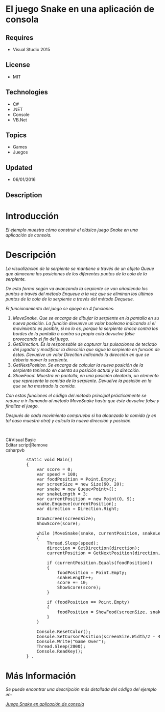 # El juego Snake en una aplicación de consola
## Requires
- Visual Studio 2015
## License
- MIT
## Technologies
- C#
- .NET
- Console
- VB.Net
## Topics
- Games
- Juegos
## Updated
- 06/01/2016
## Description

<h1>Introducci&oacute;n</h1>
<p><em>El ejemplo muestra c&oacute;mo construir el cl&aacute;sico juego Snake en una aplicaci&oacute;n de consola.</em></p>
<h1>Descripci&oacute;n</h1>
<p><em>La visualizaci&oacute;n de la serpiente se mantiene a trav&eacute;s de un objeto Queue que almacena las posiciones de los diferentes puntos de la cola de la serpiente.</em></p>
<p><em>De esta forma seg&uacute;n va avanzando la serpiente se van a&ntilde;adiendo los puntos a trav&eacute;s del m&eacute;todo Enqueue a la vez que se eliminan los &uacute;ltimos puntos de la cola de la serpiente a trav&eacute;s del m&eacute;todo Dequeue.</em></p>
<p><em>El funcionamiento del juego se apoya en 4 funciones:</em></p>
<ol>
<li><em>MoveSnake. Que se encarga de dibujar la serpiente en la pantalla en su nueva posici&oacute;n. La funci&oacute;n devuelve un valor booleano indicando si el movimiento es posible, si no lo es, porque la serpiente choca contra los bordes de la pantalla
 o contra su propia cola devuelve false provocando el fin del juego.</em> </li><li><em>GetDirection. Es la responsable de capturar las pulsaciones de teclado del jugador y modificar la direcci&oacute;n que sigue la serpiente en funci&oacute;n de &eacute;stas. Devuelve un valor Direction indicando la direcci&oacute;n en que se deber&iacute;a
 mover la serpiente.</em> </li><li><em>GetNextPosition. Se encarga de calcular la nueva posici&oacute;n de la serpiente teniendo en cuenta su posici&oacute;n actual y la direcci&oacute;n.</em>
</li><li><em>ShowFood. Muestra en pantalla, en una posici&oacute;n aleatoria, un elemento que representa la comida de la serpiente. Devuelve la posici&oacute;n en la que se ha mostrado la comida.</em>
</li></ol>
<p><em>Con estas funciones el c&oacute;digo del m&eacute;todo principal pr&aacute;cticamente se reduce a ir llamando al m&eacute;todo MoveSnake hasta que &eacute;ste devuelve false y finaliza el juego.</em></p>
<p><em>Despu&eacute;s de cada movimiento comprueba si ha alcanzado la comida (y en tal caso muestra otra) y calcula la nueva direcci&oacute;n y posici&oacute;n.</em><em>&nbsp;</em></p>
<p>&nbsp;</p>
<div class="scriptcode">
<div class="pluginEditHolder" pluginCommand="mceScriptCode">
<div class="title"><span>C#</span><span>Visual Basic</span></div>
<div class="pluginLinkHolder"><span class="pluginEditHolderLink">Editar script</span>|<span class="pluginRemoveHolderLink">Remove</span></div>
<span class="hidden">csharp</span><span class="hidden">vb</span>


<div class="preview">
<pre class="csharp">&nbsp;&nbsp;&nbsp;&nbsp;&nbsp;&nbsp;&nbsp;&nbsp;<span class="cs__keyword">static</span>&nbsp;<span class="cs__keyword">void</span>&nbsp;Main()&nbsp;
&nbsp;&nbsp;&nbsp;&nbsp;&nbsp;&nbsp;&nbsp;&nbsp;{&nbsp;
&nbsp;&nbsp;&nbsp;&nbsp;&nbsp;&nbsp;&nbsp;&nbsp;&nbsp;&nbsp;&nbsp;&nbsp;var&nbsp;score&nbsp;=&nbsp;<span class="cs__number">0</span>;&nbsp;
&nbsp;&nbsp;&nbsp;&nbsp;&nbsp;&nbsp;&nbsp;&nbsp;&nbsp;&nbsp;&nbsp;&nbsp;var&nbsp;speed&nbsp;=&nbsp;<span class="cs__number">100</span>;&nbsp;
&nbsp;&nbsp;&nbsp;&nbsp;&nbsp;&nbsp;&nbsp;&nbsp;&nbsp;&nbsp;&nbsp;&nbsp;var&nbsp;foodPosition&nbsp;=&nbsp;Point.Empty;&nbsp;
&nbsp;&nbsp;&nbsp;&nbsp;&nbsp;&nbsp;&nbsp;&nbsp;&nbsp;&nbsp;&nbsp;&nbsp;var&nbsp;screenSize&nbsp;=&nbsp;<span class="cs__keyword">new</span>&nbsp;Size(<span class="cs__number">60</span>,&nbsp;<span class="cs__number">20</span>);&nbsp;
&nbsp;&nbsp;&nbsp;&nbsp;&nbsp;&nbsp;&nbsp;&nbsp;&nbsp;&nbsp;&nbsp;&nbsp;var&nbsp;snake&nbsp;=&nbsp;<span class="cs__keyword">new</span>&nbsp;Queue&lt;Point&gt;();&nbsp;
&nbsp;&nbsp;&nbsp;&nbsp;&nbsp;&nbsp;&nbsp;&nbsp;&nbsp;&nbsp;&nbsp;&nbsp;var&nbsp;snakeLength&nbsp;=&nbsp;<span class="cs__number">3</span>;&nbsp;
&nbsp;&nbsp;&nbsp;&nbsp;&nbsp;&nbsp;&nbsp;&nbsp;&nbsp;&nbsp;&nbsp;&nbsp;var&nbsp;currentPosition&nbsp;=&nbsp;<span class="cs__keyword">new</span>&nbsp;Point(<span class="cs__number">0</span>,&nbsp;<span class="cs__number">9</span>);&nbsp;
&nbsp;&nbsp;&nbsp;&nbsp;&nbsp;&nbsp;&nbsp;&nbsp;&nbsp;&nbsp;&nbsp;&nbsp;snake.Enqueue(currentPosition);&nbsp;
&nbsp;&nbsp;&nbsp;&nbsp;&nbsp;&nbsp;&nbsp;&nbsp;&nbsp;&nbsp;&nbsp;&nbsp;var&nbsp;direction&nbsp;=&nbsp;Direction.Right;&nbsp;
&nbsp;
&nbsp;&nbsp;&nbsp;&nbsp;&nbsp;&nbsp;&nbsp;&nbsp;&nbsp;&nbsp;&nbsp;&nbsp;DrawScreen(screenSize);&nbsp;
&nbsp;&nbsp;&nbsp;&nbsp;&nbsp;&nbsp;&nbsp;&nbsp;&nbsp;&nbsp;&nbsp;&nbsp;ShowScore(score);&nbsp;
&nbsp;
&nbsp;&nbsp;&nbsp;&nbsp;&nbsp;&nbsp;&nbsp;&nbsp;&nbsp;&nbsp;&nbsp;&nbsp;<span class="cs__keyword">while</span>&nbsp;(MoveSnake(snake,&nbsp;currentPosition,&nbsp;snakeLength,&nbsp;screenSize))&nbsp;
&nbsp;&nbsp;&nbsp;&nbsp;&nbsp;&nbsp;&nbsp;&nbsp;&nbsp;&nbsp;&nbsp;&nbsp;{&nbsp;
&nbsp;&nbsp;&nbsp;&nbsp;&nbsp;&nbsp;&nbsp;&nbsp;&nbsp;&nbsp;&nbsp;&nbsp;&nbsp;&nbsp;&nbsp;&nbsp;Thread.Sleep(speed);&nbsp;
&nbsp;&nbsp;&nbsp;&nbsp;&nbsp;&nbsp;&nbsp;&nbsp;&nbsp;&nbsp;&nbsp;&nbsp;&nbsp;&nbsp;&nbsp;&nbsp;direction&nbsp;=&nbsp;GetDirection(direction);&nbsp;
&nbsp;&nbsp;&nbsp;&nbsp;&nbsp;&nbsp;&nbsp;&nbsp;&nbsp;&nbsp;&nbsp;&nbsp;&nbsp;&nbsp;&nbsp;&nbsp;currentPosition&nbsp;=&nbsp;GetNextPosition(direction,&nbsp;currentPosition);&nbsp;
&nbsp;
&nbsp;&nbsp;&nbsp;&nbsp;&nbsp;&nbsp;&nbsp;&nbsp;&nbsp;&nbsp;&nbsp;&nbsp;&nbsp;&nbsp;&nbsp;&nbsp;<span class="cs__keyword">if</span>&nbsp;(currentPosition.Equals(foodPosition))&nbsp;
&nbsp;&nbsp;&nbsp;&nbsp;&nbsp;&nbsp;&nbsp;&nbsp;&nbsp;&nbsp;&nbsp;&nbsp;&nbsp;&nbsp;&nbsp;&nbsp;{&nbsp;
&nbsp;&nbsp;&nbsp;&nbsp;&nbsp;&nbsp;&nbsp;&nbsp;&nbsp;&nbsp;&nbsp;&nbsp;&nbsp;&nbsp;&nbsp;&nbsp;&nbsp;&nbsp;&nbsp;&nbsp;foodPosition&nbsp;=&nbsp;Point.Empty;&nbsp;
&nbsp;&nbsp;&nbsp;&nbsp;&nbsp;&nbsp;&nbsp;&nbsp;&nbsp;&nbsp;&nbsp;&nbsp;&nbsp;&nbsp;&nbsp;&nbsp;&nbsp;&nbsp;&nbsp;&nbsp;snakeLength&#43;&#43;;&nbsp;
&nbsp;&nbsp;&nbsp;&nbsp;&nbsp;&nbsp;&nbsp;&nbsp;&nbsp;&nbsp;&nbsp;&nbsp;&nbsp;&nbsp;&nbsp;&nbsp;&nbsp;&nbsp;&nbsp;&nbsp;score&nbsp;&#43;=&nbsp;<span class="cs__number">10</span>;&nbsp;
&nbsp;&nbsp;&nbsp;&nbsp;&nbsp;&nbsp;&nbsp;&nbsp;&nbsp;&nbsp;&nbsp;&nbsp;&nbsp;&nbsp;&nbsp;&nbsp;&nbsp;&nbsp;&nbsp;&nbsp;ShowScore(score);&nbsp;
&nbsp;&nbsp;&nbsp;&nbsp;&nbsp;&nbsp;&nbsp;&nbsp;&nbsp;&nbsp;&nbsp;&nbsp;&nbsp;&nbsp;&nbsp;&nbsp;}&nbsp;
&nbsp;
&nbsp;&nbsp;&nbsp;&nbsp;&nbsp;&nbsp;&nbsp;&nbsp;&nbsp;&nbsp;&nbsp;&nbsp;&nbsp;&nbsp;&nbsp;&nbsp;<span class="cs__keyword">if</span>&nbsp;(foodPosition&nbsp;==&nbsp;Point.Empty)&nbsp;
&nbsp;&nbsp;&nbsp;&nbsp;&nbsp;&nbsp;&nbsp;&nbsp;&nbsp;&nbsp;&nbsp;&nbsp;&nbsp;&nbsp;&nbsp;&nbsp;{&nbsp;
&nbsp;&nbsp;&nbsp;&nbsp;&nbsp;&nbsp;&nbsp;&nbsp;&nbsp;&nbsp;&nbsp;&nbsp;&nbsp;&nbsp;&nbsp;&nbsp;&nbsp;&nbsp;&nbsp;&nbsp;foodPosition&nbsp;=&nbsp;ShowFood(screenSize,&nbsp;snake);&nbsp;
&nbsp;&nbsp;&nbsp;&nbsp;&nbsp;&nbsp;&nbsp;&nbsp;&nbsp;&nbsp;&nbsp;&nbsp;&nbsp;&nbsp;&nbsp;&nbsp;}&nbsp;
&nbsp;&nbsp;&nbsp;&nbsp;&nbsp;&nbsp;&nbsp;&nbsp;&nbsp;&nbsp;&nbsp;&nbsp;}&nbsp;
&nbsp;
&nbsp;&nbsp;&nbsp;&nbsp;&nbsp;&nbsp;&nbsp;&nbsp;&nbsp;&nbsp;&nbsp;&nbsp;Console.ResetColor();&nbsp;
&nbsp;&nbsp;&nbsp;&nbsp;&nbsp;&nbsp;&nbsp;&nbsp;&nbsp;&nbsp;&nbsp;&nbsp;Console.SetCursorPosition(screenSize.Width/<span class="cs__number">2</span>&nbsp;-&nbsp;<span class="cs__number">4</span>,&nbsp;screenSize.Height/<span class="cs__number">2</span>);&nbsp;
&nbsp;&nbsp;&nbsp;&nbsp;&nbsp;&nbsp;&nbsp;&nbsp;&nbsp;&nbsp;&nbsp;&nbsp;Console.Write(<span class="cs__string">&quot;Game&nbsp;Over&quot;</span>);&nbsp;
&nbsp;&nbsp;&nbsp;&nbsp;&nbsp;&nbsp;&nbsp;&nbsp;&nbsp;&nbsp;&nbsp;&nbsp;Thread.Sleep(<span class="cs__number">2000</span>);&nbsp;
&nbsp;&nbsp;&nbsp;&nbsp;&nbsp;&nbsp;&nbsp;&nbsp;&nbsp;&nbsp;&nbsp;&nbsp;Console.ReadKey();&nbsp;
&nbsp;&nbsp;&nbsp;&nbsp;&nbsp;&nbsp;&nbsp;&nbsp;}&nbsp;<em><em>.</em></em></pre>
</div>
</div>
</div>
<h1>M&aacute;s Informaci&oacute;n</h1>
<p><em>Se puede encontrar una descripci&oacute;n m&aacute;s detallada del c&oacute;digo del ejemplo en:</em></p>
<p><em><a title="Juego Snake" href="http://pildorasdotnet.blogspot.com/2016/05/juego-snake-en-aplicacion-de-consola.html">Juego Snake en aplicaci&oacute;n de consola</a></em></p>
<p><em><br>
</em></p>
